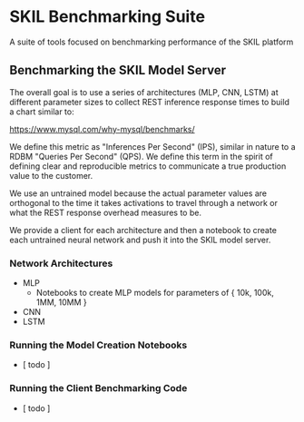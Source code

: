 # SKIL Benchmarking Suite
A suite of tools focused on benchmarking performance of the SKIL platform

## Benchmarking the SKIL Model Server

The overall goal is to use a series of architectures (MLP, CNN, LSTM) at different parameter sizes to collect REST inference response times to build a chart similar to:

https://www.mysql.com/why-mysql/benchmarks/

We define this metric as "Inferences Per Second" (IPS), similar in nature to a RDBM "Queries Per Second" (QPS). We define this term in the spirit of defining clear and reproducible metrics to communicate a true production value to the customer.

We use an untrained model because the actual parameter values are orthogonal to the time it takes activations to travel through a network or what the REST response overhead measures to be.

We provide a client for each architecture and then a notebook to create each untrained neural network and push it into the SKIL model server.

### Network Architectures

* MLP
   * Notebooks to create MLP models for parameters of { 10k, 100k, 1MM, 10MM }
* CNN
* LSTM

### Running the Model Creation Notebooks

* [ todo ]

### Running the Client Benchmarking Code

* [ todo ]
